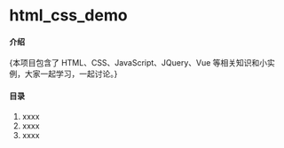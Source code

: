 # html_css_demo

#### 介绍
{本项目包含了 HTML、CSS、JavaScript、JQuery、Vue 等相关知识和小实例，大家一起学习，一起讨论。}

#### 目录

1.  xxxx
2.  xxxx
3.  xxxx